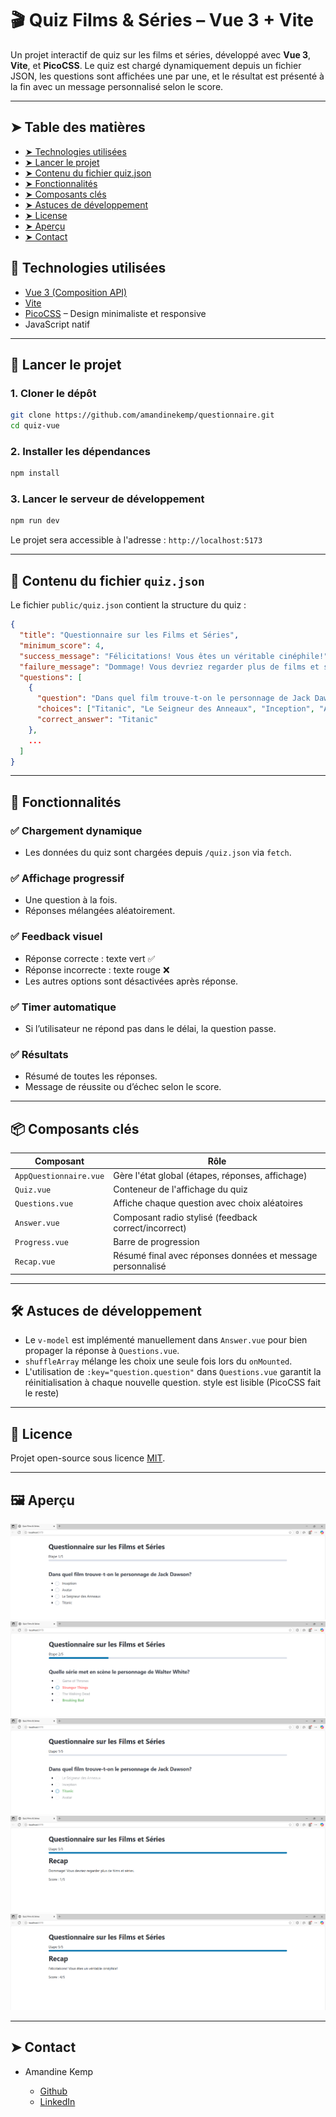 # 🎬 Quiz Films & Séries – Vue 3 + Vite

Un projet interactif de quiz sur les films et séries, développé avec **Vue 3**, **Vite**, et **PicoCSS**.
Le quiz est chargé dynamiquement depuis un fichier JSON, les questions sont affichées une par une, 
et le résultat est présenté à la fin avec un message personnalisé selon le score.

---

## ➤ Table des matières

- [➤ Technologies utilisées](https://github.com/amandinekemp/questionnaire#-technologies-utilis%C3%A9es)
- [➤ Lancer le projet](https://github.com/amandinekemp/questionnaire#-lancer-le-projet)
- [➤ Contenu du fichier quiz.json](https://github.com/amandinekemp/questionnaire#-contenu-du-fichier-quizjson)
- [➤ Fonctionnalités](https://github.com/amandinekemp/questionnaire#-fonctionnalit%C3%A9s)
- [➤ Composants clés](https://github.com/amandinekemp/questionnaire#-composants-cl%C3%A9s)
- [➤ Astuces de développement](https://github.com/amandinekemp/questionnaire#%EF%B8%8F-astuces-de-d%C3%A9veloppement)
- [➤ License](https://github.com/amandinekemp/questionnaire#-licence)
- [➤ Aperçu](https://github.com/amandinekemp/questionnaire#%EF%B8%8F-aper%C3%A7u)
- [➤ Contact](https://github.com/amandinekemp/questionnaire#-contact)

## 🧱 Technologies utilisées

* [Vue 3 (Composition API)](https://vuejs.org/)
* [Vite](https://vitejs.dev/)
* [PicoCSS](https://picocss.com/) – Design minimaliste et responsive
* JavaScript natif

---

## 🚀 Lancer le projet

### 1. Cloner le dépôt

```bash
git clone https://github.com/amandinekemp/questionnaire.git
cd quiz-vue
```

### 2. Installer les dépendances

```bash
npm install
```

### 3. Lancer le serveur de développement

```bash
npm run dev
```

Le projet sera accessible à l'adresse : `http://localhost:5173`

---

## 📄 Contenu du fichier `quiz.json`

Le fichier `public/quiz.json` contient la structure du quiz :

```json
{
  "title": "Questionnaire sur les Films et Séries",
  "minimum_score": 4,
  "success_message": "Félicitations! Vous êtes un véritable cinéphile!",
  "failure_message": "Dommage! Vous devriez regarder plus de films et séries.",
  "questions": [
    {
      "question": "Dans quel film trouve-t-on le personnage de Jack Dawson?",
      "choices": ["Titanic", "Le Seigneur des Anneaux", "Inception", "Avatar"],
      "correct_answer": "Titanic"
    },
    ...
  ]
}
```

---

## 🧠 Fonctionnalités

### ✅ Chargement dynamique

* Les données du quiz sont chargées depuis `/quiz.json` via `fetch`.

### ✅ Affichage progressif

* Une question à la fois.
* Réponses mélangées aléatoirement.

### ✅ Feedback visuel

* Réponse correcte : texte vert ✅
* Réponse incorrecte : texte rouge ❌
* Les autres options sont désactivées après réponse.

### ✅ Timer automatique

* Si l’utilisateur ne répond pas dans le délai, la question passe.

### ✅ Résultats

* Résumé de toutes les réponses.
* Message de réussite ou d’échec selon le score.

---

## 📦 Composants clés

| Composant              | Rôle                                                       |
| ---------------------- |------------------------------------------------------------|
| `AppQuestionnaire.vue` | Gère l'état global (étapes, réponses, affichage)           |
| `Quiz.vue`             | Conteneur de l'affichage du quiz                           |
| `Questions.vue`        | Affiche chaque question avec choix aléatoires              |
| `Answer.vue`           | Composant radio stylisé (feedback correct/incorrect)       |
| `Progress.vue`         | Barre de progression                                       |
| `Recap.vue`            | Résumé final avec réponses données et message personnalisé |

---

## 🛠️ Astuces de développement

* Le `v-model` est implémenté manuellement dans `Answer.vue` pour bien propager la réponse à `Questions.vue`.
* `shuffleArray` mélange les choix une seule fois lors du `onMounted`.
* L'utilisation de `:key="question.question"` dans `Questions.vue` garantit la réinitialisation à chaque nouvelle question.
 style est lisible (PicoCSS fait le reste)

---

## 📄 Licence

Projet open-source sous licence [MIT](LICENSE).

---

## 🖼️ Aperçu

![Aperçu 1 de l'application](src/main/ressources/screen_app_Questionnaire.png)
![Aperçu 2 de l'application](src/main/ressources/screen_app_Questionnaire_error.png)
![Aperçu 3 de l'application](src/main/ressources/screen_app_Questionnaire_validated.png)
![Aperçu 4 de l'application](src/main/ressources/screen_app_Questionnaire_lost.png)
![Aperçu 5 de l'application](src/main/ressources/screen_app_Questionnaire_won.png)

---

## ➤ Contact

* Amandine Kemp

    - [Github](https://github.com/amandinekemp)
    - [LinkedIn](https://www.linkedin.com/in/amandinekemp/)
